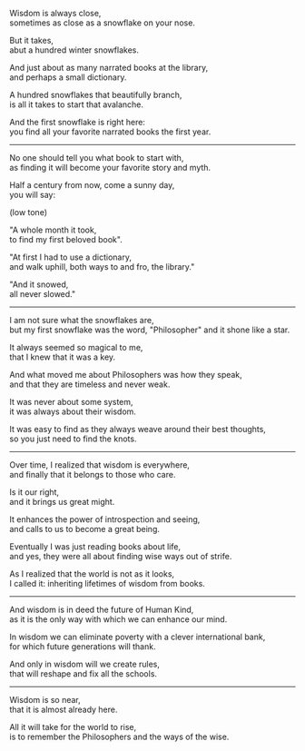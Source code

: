 Wisdom is always close,\
sometimes as close as a snowflake on your nose.

But it takes,\
abut a hundred winter snowflakes.

And just about as many narrated books at the library,\
and perhaps a small dictionary.

A hundred snowflakes that beautifully branch,\
is all it takes to start that avalanche.

And the first snowflake is right here:\
you find all your favorite narrated books the first year.

---

No one should tell you what book to start with,\
as finding it will become your favorite story and myth.

Half a century from now, come a sunny day,\
you will say:

(low tone)

"A whole month it took,\
to find my first beloved book".

"At first I had to use a dictionary,\
and walk uphill, both ways to and fro, the library."

"And it snowed,\
all never slowed."

---

I am not sure what the snowflakes are,\
but my first snowflake was the word, "Philosopher" and it shone like a star.

It always seemed so magical to me,\
that I knew that it was a key.

And what moved me about Philosophers was how they speak,\
and that they are timeless and never weak.

It was never about some system,\
it was always about their wisdom.

It was easy to find as they always weave around their best thoughts,\
so you just need to find the knots.

---

Over time, I realized that wisdom is everywhere,\
and finally that it belongs to those who care.

Is it our right,\
and it brings us great might.

It enhances the power of introspection and seeing,\
and calls to us to become a great being.

Eventually I was just reading books about life,\
and yes, they were all about finding wise ways out of strife.

As I realized that the world is not as it looks,\
I called it: inheriting lifetimes of wisdom from books.

---

And wisdom is in deed the future of Human Kind,\
as it is the only way with which we can enhance our mind.

In wisdom we can eliminate poverty with a clever international bank,\
for which future generations will thank.

And only in wisdom will we create rules,\
that will reshape and fix all the schools.

---

Wisdom is so near,\
that it is almost already here.

All it will take for the world to rise,\
is to remember the Philosophers and the ways of the wise.
